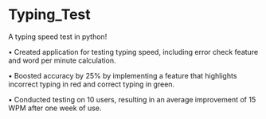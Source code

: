 # Typing_Test
A typing speed test in python!

• Created application for testing typing speed, including error check feature and word per minute calculation.

• Boosted accuracy by 25% by implementing a feature that highlights incorrect typing in red and correct typing in
green.

• Conducted testing on 10 users, resulting in an average improvement of 15 WPM after one week of use.

